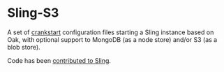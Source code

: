 # Sling-S3

A set of [crankstart](https://github.com/apache/sling/tree/trunk/contrib/crankstart/) configuration files starting a Sling instance based on Oak, with optional support to MongoDB (as a node store) and/or S3 (as a blob store).

Code has been [contributed to Sling](https://github.com/apache/sling/tree/trunk/contrib/sling-s3).

